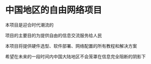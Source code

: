 # 中国地区的自由网络项目
本项目是迎合时代潮流的

项目的主要目的为提供自由的信息交流服务给人民

本项目将提供硬件选型、软件部署、网络配置的所有教程和解决方案

希望在未来的一段时间内中国大陆地区不会笼罩在信息完全阻断的阴影下

